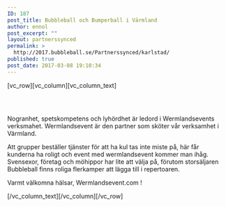 ```yaml
---
ID: 187
post_title: Bubbleball och Bumperball i Värmland
author: ennol
post_excerpt: ""
layout: partnerssynced
permalink: >
  http://2017.bubbleball.se/Partnerssynced/karlstad/
published: true
post_date: 2017-03-08 19:10:34
---
```

[vc_row][vc_column][vc_column_text]
<div id="collection0" class="h24_collection h24_first_collection " data-collection-index="0">
<div id="block_container_89192937" class="block_container presentation_image_block">
<div id="block_89192937">
<div class="h24_normal_text">
<div class="h24_image_block_align h24_image_block_align_left "><img id="block_img_89192937" class="presentation_image_block_image" title="" src="http://dst15js82dk7j.cloudfront.net/183390/48619546-FAf5B.jpg" alt="" /></div>
</div>
</div>
</div>
<div id="block_container_89178468" class="block_container standard_text_block text_block">
<div id="block_89178468">
<div id="block_89178468_text_content" class="text_content">

&nbsp;

Nogranhet, spetskompetens och lyhördhet är ledord i Wermlandsevents verksmahet. Wermlandsevent är den partner som sköter vår verksamhet i Värmland.

Att grupper beställer tjänster för att ha kul tas inte miste på, här får kunderna ha roligt och event med wermlandsevent kommer man ihåg.
Svensexor, företag och möhippor har lite att välja på, förutom storsäljaren Bubbleball finns roliga flerkamper att lägga till i repertoaren.

Varmt välkomna hälsar,
Wermlandsevent.com !

</div>
</div>
<div></div>
<div class="clearer"></div>
</div>
</div>
<div id="collection1" class="h24_collection h24_last_collection " data-collection-index="1"></div>
[/vc_column_text][/vc_column][/vc_row]